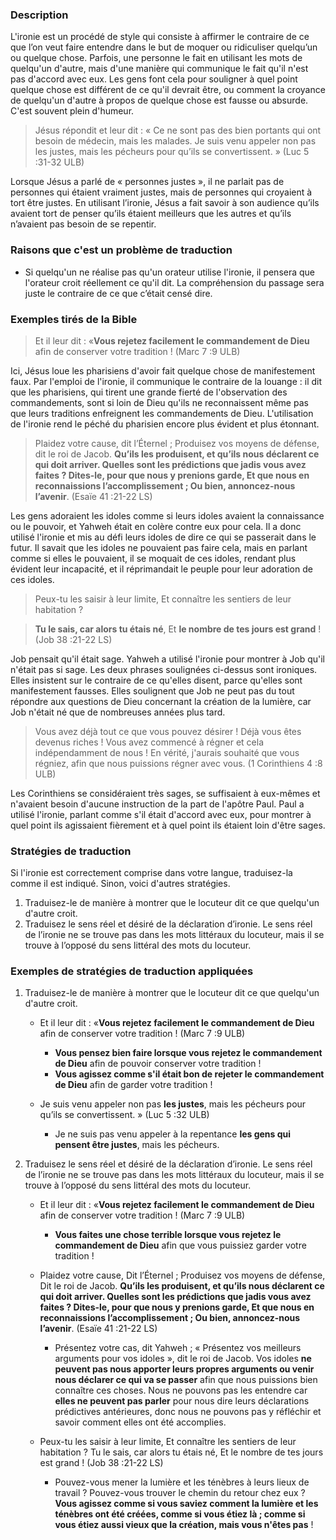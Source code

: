 
### Description

L'ironie est un procédé de style qui consiste à affirmer le contraire de ce que l’on veut faire entendre dans le but de moquer ou ridiculiser quelqu’un ou quelque chose. Parfois, une personne le fait en utilisant les mots de quelqu'un d'autre, mais d'une manière qui communique le fait qu'il n'est pas d'accord avec eux. Les gens font cela pour souligner à quel point quelque chose est différent de ce qu'il devrait être, ou comment la croyance de quelqu'un d'autre à propos de quelque chose est fausse ou absurde. C'est souvent plein d'humeur.

>Jésus répondit et leur dit : « Ce ne sont pas des bien portants qui ont besoin de médecin, mais les malades. Je suis venu appeler non pas les justes, mais les pécheurs pour qu’ils se convertissent. » (Luc 5 :31-32 ULB)

Lorsque Jésus a parlé de « personnes justes », il ne parlait pas de personnes qui étaient vraiment justes, mais de personnes qui croyaient à tort être justes. En utilisant l’ironie, Jésus a fait savoir à son audience qu’ils avaient tort de penser qu’ils étaient meilleurs que les autres et qu’ils n’avaient pas besoin de se repentir.


### Raisons que c'est un problème de traduction

* Si quelqu'un ne réalise pas qu'un orateur utilise l'ironie, il pensera que l'orateur croit réellement ce qu'il dit. La compréhension du passage sera juste le contraire de ce que c’était censé dire.


### Exemples tirés de la Bible

>Et il leur dit : «**Vous rejetez facilement le commandement de Dieu** afin de conserver votre tradition ! (Marc 7 :9 ULB)

Ici, Jésus loue les pharisiens d'avoir fait quelque chose de manifestement faux. Par l'emploi de l'ironie, il communique le contraire de la louange : il dit que les pharisiens, qui tirent une grande fierté de l'observation des commandements, sont si loin de Dieu qu'ils ne reconnaissent même pas que leurs traditions enfreignent les commandements de Dieu. L'utilisation de l'ironie rend le péché du pharisien encore plus évident et plus étonnant.

>Plaidez votre cause, dit l’Éternel ; Produisez vos moyens de défense, dit le roi de Jacob. **Qu’ils les produisent, et qu’ils nous déclarent ce qui doit arriver. Quelles sont les prédictions que jadis vous avez faites ? Dites-le, pour que nous y prenions garde, Et que nous en reconnaissions l’accomplissement ; Ou bien, annoncez-nous l’avenir**. (Esaïe 41 :21-22 LS)

Les gens adoraient les idoles comme si leurs idoles avaient la connaissance ou le pouvoir, et Yahweh était en colère contre eux pour cela. Il a donc utilisé l'ironie et mis au défi leurs idoles de dire ce qui se passerait dans le futur. Il savait que les idoles ne pouvaient pas faire cela, mais en parlant comme si elles le pouvaient, il se moquait de ces idoles, rendant plus évident leur incapacité, et il réprimandait le peuple pour leur adoration de ces idoles.

>Peux-tu les saisir à leur limite, Et connaître les sentiers de leur habitation ? 

>**Tu le sais, car alors tu étais né**, Et **le nombre de tes jours est grand** ! (Job 38 :21-22 LS)

Job pensait qu'il était sage. Yahweh a utilisé l'ironie pour montrer à Job qu'il n'était pas si sage. Les deux phrases soulignées ci-dessus sont ironiques. Elles insistent sur le contraire de ce qu'elles disent, parce qu'elles sont manifestement fausses. Elles soulignent que Job ne peut pas du tout répondre aux questions de Dieu concernant la création de la lumière, car Job n'était né que de nombreuses années plus tard.

>Vous avez déjà tout ce que vous pouvez désirer ! Déjà vous êtes devenus riches ! Vous avez commencé à régner et cela indépendamment de nous ! En vérité, j'aurais souhaité que vous régniez, afin que nous puissions régner avec vous. (1 Corinthiens 4 :8 ULB)

Les Corinthiens se considéraient très sages, se suffisaient à eux-mêmes et n'avaient besoin d'aucune instruction de la part de l'apôtre Paul. Paul a utilisé l'ironie, parlant comme s'il était d'accord avec eux, pour montrer à quel point ils agissaient fièrement et à quel point ils étaient loin d'être sages.


### Stratégies de traduction

Si l'ironie est correctement comprise dans votre langue, traduisez-la comme il est indiqué. Sinon, voici d'autres stratégies.

1. Traduisez-le de manière à montrer que le locuteur dit ce que quelqu'un d'autre croit.
1. Traduisez le sens réel et désiré de la déclaration d’ironie. Le sens réel de l’ironie ne se trouve pas dans les mots littéraux du locuteur, mais il se trouve à l’opposé du sens littéral des mots du locuteur.


### Exemples de stratégies de traduction appliquées

1. Traduisez-le de manière à montrer que le locuteur dit ce que quelqu'un d'autre croit.

    * Et il leur dit : «**Vous rejetez facilement le commandement de Dieu** afin de conserver votre tradition ! (Marc 7 :9 ULB)

        *  **Vous pensez bien faire lorsque vous rejetez le commandement de Dieu** afin de pouvoir conserver votre tradition !
        * **Vous agissez comme s'il était bon de rejeter le commandement de Dieu** afin de garder votre tradition !

    * Je suis venu appeler non pas **les justes**, mais les pécheurs pour qu’ils se convertissent. » (Luc 5 :32 ULB)

        * Je ne suis pas venu appeler à la repentance **les gens qui pensent être justes**, mais les pécheurs.

1. Traduisez le sens réel et désiré de la déclaration d’ironie. Le sens réel de l’ironie ne se trouve pas dans les mots littéraux du locuteur, mais il se trouve à l’opposé du sens littéral des mots du locuteur.

    * Et il leur dit : «**Vous rejetez facilement le commandement de Dieu** afin de conserver votre tradition ! (Marc 7 :9 ULB)

        *  **Vous faites une chose terrible lorsque vous rejetez le commandement de Dieu** afin que vous puissiez garder votre tradition !

    * Plaidez votre cause, Dit l’Éternel ; Produisez vos moyens de défense, Dit le roi de Jacob. **Qu’ils les produisent, et qu’ils nous déclarent ce qui doit arriver. Quelles sont les prédictions que jadis vous avez faites ? Dites-le, pour que nous y prenions garde, Et que nous en reconnaissions l’accomplissement ; Ou bien, annoncez-nous l’avenir**. (Esaïe 41 :21-22 LS)

        * Présentez votre cas, dit Yahweh ; « Présentez vos meilleurs arguments pour vos idoles », dit le roi de Jacob. Vos idoles **ne peuvent pas nous apporter leurs propres arguments ou venir nous déclarer ce qui va se passer** afin que nous puissions bien connaître ces choses. Nous ne pouvons pas les entendre car **elles ne peuvent pas parler** pour nous dire leurs déclarations prédictives antérieures, donc nous ne pouvons pas y réfléchir et savoir comment elles ont été accomplies.

    * Peux-tu les saisir à leur limite, Et connaître les sentiers de leur habitation ? Tu le sais, car alors tu étais né, Et le nombre de tes jours est grand ! (Job 38 :21-22 LS)

        * Pouvez-vous mener la lumière et les ténèbres à leurs lieux de travail ? Pouvez-vous trouver le chemin du retour chez eux ? **Vous agissez comme si vous saviez comment la lumière et les ténèbres ont été créées, comme si vous étiez là ; comme si vous étiez aussi vieux que la création, mais vous n'êtes pas** !
